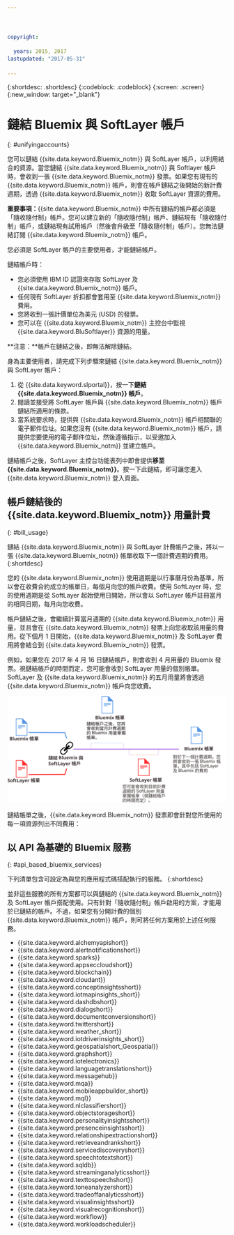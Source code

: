 ```yaml
---



copyright:

  years: 2015, 2017
lastupdated: "2017-05-31"

---
```


{:shortdesc: .shortdesc}
{:codeblock: .codeblock}
{:screen: .screen}
{:new_window: target="_blank"}

# 鏈結 Bluemix 與 SoftLayer 帳戶
{: #unifyingaccounts}

您可以鏈結 {{site.data.keyword.Bluemix_notm}} 與 SoftLayer 帳戶，以利用結合的資源。當您鏈結 {{site.data.keyword.Bluemix_notm}} 與 Softlayer 帳戶時，會收到一張 {{site.data.keyword.Bluemix_notm}} 發票。如果您有現有的 {{site.data.keyword.Bluemix_notm}} 帳戶，則會在帳戶鏈結之後開始的新計費週期，透過 {{site.data.keyword.Bluemix_notm}} 收取 SoftLayer 資源的費用。

**重要事項：**{{site.data.keyword.Bluemix_notm}} 中所有鏈結的帳戶都必須是「隨收隨付制」帳戶。您可以建立新的「隨收隨付制」帳戶、鏈結現有「隨收隨付制」帳戶，或鏈結現有試用帳戶（然後會升級至「隨收隨付制」帳戶）。您無法鏈結訂閱 {{site.data.keyword.Bluemix_notm}} 帳戶。

您必須是 SoftLayer 帳戶的主要使用者，才能鏈結帳戶。

鏈結帳戶時：

* 您必須使用 IBM ID 認證來存取 SoftLayer 及 {{site.data.keyword.Bluemix_notm}} 帳戶。
* 任何現有 SoftLayer 折扣都會套用至 {{site.data.keyword.Bluemix_notm}} 費用。
* 您將收到一張計價單位為美元 (USD) 的發票。
* 您可以在 {{site.data.keyword.Bluemix_notm}} 主控台中監視 {{site.data.keyword.BluSoftlayer}} 資源的用量。

**注意：**帳戶在鏈結之後，即無法解除鏈結。  

身為主要使用者，請完成下列步驟來鏈結 {{site.data.keyword.Bluemix_notm}} 與 SoftLayer 帳戶：

 1. 從 {{site.data.keyword.slportal}}，按一下**鏈結 {{site.data.keyword.Bluemix_notm}} 帳戶**。
 2. 閱讀並接受將 SoftLayer 帳戶與 {{site.data.keyword.Bluemix_notm}} 帳戶鏈結所適用的條款。
 3. 當系統要求時，提供與 {{site.data.keyword.Bluemix_notm}} 帳戶相關聯的電子郵件位址。如果您沒有 {{site.data.keyword.Bluemix_notm}} 帳戶，請提供您要使用的電子郵件位址，然後遵循指示，以受邀加入 {{site.data.keyword.Bluemix_notm}} 並建立帳戶。

鏈結帳戶之後，SoftLayer 主控台功能表列中即會提供**移至 {{site.data.keyword.Bluemix_notm}}**。按一下此鏈結，即可讓您進入 {{site.data.keyword.Bluemix_notm}} 登入頁面。

## 帳戶鏈結後的 {{site.data.keyword.Bluemix_notm}} 用量計費
{: #bill_usage}

鏈結 {{site.data.keyword.Bluemix_notm}} 與 SoftLayer 計費帳戶之後，將以一張 {{site.data.keyword.Bluemix_notm}} 帳單收取下一個計費週期的費用。
{:shortdesc}

您的 {{site.data.keyword.Bluemix_notm}} 使用週期是以行事曆月份為基準，所以會在收費合約成立的帳單日，每個月向您的帳戶收費。使用 SoftLayer 時，您的使用週期是從 SoftLayer 起始使用日開始，所以會以 SoftLayer 帳戶註冊當月的相同日期，每月向您收費。 

帳戶鏈結之後，會繼續計算當月週期的 {{site.data.keyword.Bluemix_notm}} 用量，並且會在 {{site.data.keyword.Bluemix_notm}} 發票上向您收取該用量的費用。從下個月 1 日開始，{{site.data.keyword.Bluemix_notm}} 及 SoftLayer 費用將會結合到 {{site.data.keyword.Bluemix_notm}} 發票。

例如，如果您在 2017 年 4 月 16 日鏈結帳戶，則會收到 4 月用量的 Bluemix 發票。視鏈結帳戶的時間而定，您可能會收到 SoftLayer 用量的個別帳單。SoftLayer 及 {{site.data.keyword.Bluemix_notm}} 的五月用量將會透過 {{site.data.keyword.Bluemix_notm}} 帳戶向您收費。

![Bluemix 帳戶與 SoftLayer 帳戶的鏈結摘要](BluemixSoftLayerBill.svg)

鏈結帳單之後，{{site.data.keyword.Bluemix_notm}} 發票即會針對您所使用的每一項資源列出不同費用：

## 以 API 為基礎的 Bluemix 服務
{: #api_based_bluemix_services}

下列清單包含可設定為與您的應用程式碼搭配執行的服務。
{:shortdesc}

並非這些服務的所有方案都可以與鏈結的 {{site.data.keyword.Bluemix_notm}} 及 SoftLayer 帳戶搭配使用。只有針對「隨收隨付制」帳戶啟用的方案，才能用於已鏈結的帳戶。不過，如果您有分開計費的個別 {{site.data.keyword.Bluemix_notm}} 帳戶，則可將任何方案用於上述任何服務。

* {{site.data.keyword.alchemyapishort}}
* {{site.data.keyword.alertnotificationshort}}
* {{site.data.keyword.sparks}}
* {{site.data.keyword.appseccloudshort}}
* {{site.data.keyword.blockchain}}
* {{site.data.keyword.cloudant}}
* {{site.data.keyword.conceptinsightsshort}}
* {{site.data.keyword.iotmapinsights_short}}
* {{site.data.keyword.dashdbshort}}
* {{site.data.keyword.dialogshort}}
* {{site.data.keyword.documentconversionshort}}
* {{site.data.keyword.twittershort}}
* {{site.data.keyword.weather_short}}
* {{site.data.keyword.iotdriverinsights_short}}
* {{site.data.keyword.geospatialshort_Geospatial}}
* {{site.data.keyword.graphshort}}
* {{site.data.keyword.iotelectronics}}
* {{site.data.keyword.languagetranslationshort}}
* {{site.data.keyword.messagehub}}
* {{site.data.keyword.mqa}}
* {{site.data.keyword.mobileappbuilder_short}}
* {{site.data.keyword.mql}}
* {{site.data.keyword.nlclassifiershort}}
* {{site.data.keyword.objectstorageshort}}
* {{site.data.keyword.personalityinsightsshort}}
* {{site.data.keyword.presenceinsightsshort}}
* {{site.data.keyword.relationshipextractionshort}}
* {{site.data.keyword.retrieveandrankshort}}
* {{site.data.keyword.servicediscoveryshort}}
* {{site.data.keyword.speechtotextshort}}
* {{site.data.keyword.sqldb}}
* {{site.data.keyword.streaminganalyticsshort}}
* {{site.data.keyword.texttospeechshort}}
* {{site.data.keyword.toneanalyzershort}}
* {{site.data.keyword.tradeoffanalyticsshort}}
* {{site.data.keyword.visualinsightsshort}}
* {{site.data.keyword.visualrecognitionshort}}
* {{site.data.keyword.workflow}}
* {{site.data.keyword.workloadscheduler}}
